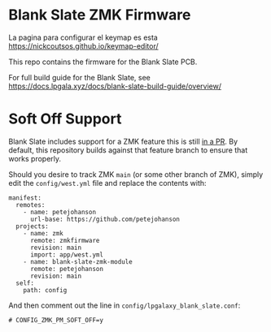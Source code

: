 # Blank Slate ZMK Firmware

La pagina para configurar el keymap es esta https://nickcoutsos.github.io/keymap-editor/


This repo contains the firmware for the Blank Slate PCB.

For full build guide for the Blank Slate, see https://docs.lpgala.xyz/docs/blank-slate-build-guide/overview/

# Soft Off Support

Blank Slate includes support for a ZMK feature this is still [in a PR](https://github.com/zmkfirmware/zmk/pull/1942). By default, this repository builds against that feature branch to ensure that works properly.

Should you desire to track ZMK `main` (or some other branch of ZMK), simply edit the `config/west.yml` file and replace the contents with:

```
manifest:
  remotes:
    - name: petejohanson
      url-base: https://github.com/petejohanson
  projects:
    - name: zmk
      remote: zmkfirmware
      revision: main
      import: app/west.yml
    - name: blank-slate-zmk-module
      remote: petejohanson
      revision: main
  self:
    path: config
```

And then comment out the line in `config/lpgalaxy_blank_slate.conf`:

```
# CONFIG_ZMK_PM_SOFT_OFF=y
```

